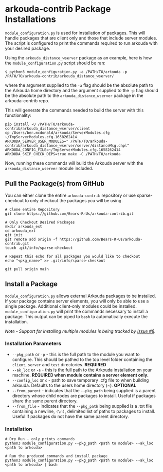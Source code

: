 # arkouda-contrib Package Installations

`module_configuration.py` is used for installation of packages. This will handle packages that are client only and those that include server modules. The script is configured to print the commands required to run arkouda with your desired package.

Using the `arkouda_distance_wserver` package as an example, here is how the `module_configuration.py` script should be ran:

```
$ python3 module_configuration.py -a /PATH/TO/arkouda -p /PATH/TO/arkouda-contrib/arkouda_distance_wserver/
```
where the argument supplied to the `-a` flag should be the absolute path to the Arkouda home directory and the argument supplied to the `-p` flag should be the absolute path to the `arkouda_distance_wserver` package in the arkouda-contrib repo.

This will generate the commands needed to build the server with this functionality:

```
pip install -U /PATH/TO/arkouda-contrib/arkouda_distance_wserver/client
cp /Users/ben.mcdonald/arkouda/ServerModules.cfg ~/TmpServerModules.cfg.1658262414
ARKOUDA_SERVER_USER_MODULES=" /PATH/TO/arkouda-contrib/arkouda_distance_wserver/server/distanceMsg.chpl" ARKOUDA_CONFIG_FILE=~/TmpServerModules.cfg.1658262414 ARKOUDA_SKIP_CHECK_DEPS=true make -C /PATH/TO/arkouda
```

Now, running these commands will build the Arkouda server with the `arkouda_distance_wserver` module included.

## Pull the Package(s) from GitHub

You can either clone the entire `arkouda-contrib` repository or use sparse-checkout to only checkout the packages you will be using.

```commandline
# Clone entire Repository
git clone https://github.com/Bears-R-Us/arkouda-contrib.git

# Only Checkout Desired Packages
mkdir arkouda_ext
cd arkouda_ext
git init
git remote add origin -f https://github.com/Bears-R-Us/arkouda-contrib.git
touch .git/info/sparse-checkout

# Repeat this echo for all packages you would like to checkout
echo "<pkg_name>" >> .git/info/sparse-checkout

git pull origin main
```

## Install a Package

`module_configuration.py` allows external Arkouda packages to be installed. If your package contains server elements, you will only be able to use a single package. Additional client-only modules could be installed. `module_configuration.py` will print the commands necessary to install a package. This output can be piped to `bash` to automatically execute the installation.

*Note - Support for installing multiple modules is being tracked by [Issue #8](https://github.com/Bears-R-Us/arkouda-contrib/issues/8).*


### Installation Parameters
- `--pkg_path` or `-p` - this is the full path to the module you want to configure. This should be pathed to the top level folder containing the `client`, `server` and `test` directories. **REQUIRED**
- `--ak_loc` or `-a` - this is the full path to the Arkouda installation on your machine. **REQUIRED when module contains a server element only**.
- `--config_loc` or `c` - path to save temporary .cfg file to when building arkouda. Defaults to the users home directory (~). **OPTIONAL**
- `--from_parent` - indicates that the `--pkg_path` being supplied is a parent directory whose child nodes are packages to install. Useful if packages share the same parent directory.
- `--from_file` - indicates that the `--pkg_path` being supplied is a .txt file containing a newline, `(\n)`, delimited list of paths to packages to install. Useful if packages do not have the same parent directory.


### Installation
```commandline
# Dry Run - only prints commands
python3 module_configuration.py --pkg_path <path to module> --ak_loc <path to arkouda>

# Run the produced commands and install package
python3 module_configuration.py --pkg_path <path to module> --ak_loc <path to arkouda> | bash
```